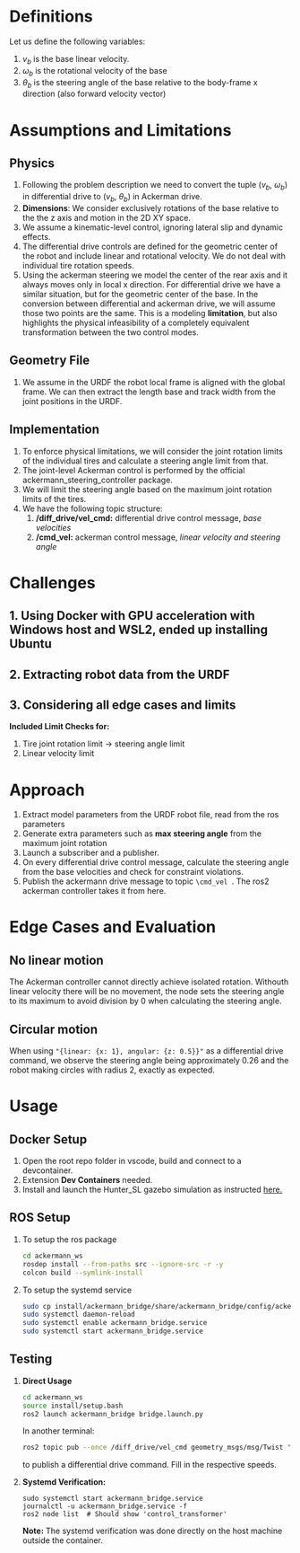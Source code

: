 # Definitions
Let us define the following variables:

1. $v_b$ is the base linear velocity.
2. $\omega_b$ is the rotational velocity of the base
3. $\theta_b$ is the steering angle of the base relative to the body-frame x direction (also forward velocity vector)

# Assumptions and Limitations
## Physics
1. Following the problem description we need to convert the tuple ($v_b$, $\omega_b$) in differential drive to ($v_b$, $\theta_b$) in Ackerman drive.
2. **Dimensions**: We consider exclusively rotations of the base relative to the the z axis and motion in the 2D XY space.
3. We assume a kinematic-level control, ignoring lateral slip and dynamic effects.
4. The differential drive controls are defined for the geometric center of the robot and include linear and rotational velocity. We do not deal with individual tire rotation speeds.
5. Using the ackerman steering we model the center of the rear axis and it always moves only in local x direction. For differential drive we have a similar situation, but for the geometric center of the base. In the conversion between differential and ackerman drive, we will assume those two points are the same. This is a modeling **limitation**, but also highlights the physical infeasibility of a completely equivalent transformation between the two control modes.

## Geometry File
1. We assume in the URDF the robot local frame is aligned with the global frame. We can then extract the length base and track width from the joint positions in the URDF.

## Implementation
1. To enforce physical limitations, we will consider the joint rotation limits of the individual tires and calculate a steering angle limit from that.
2. The joint-level Ackerman control is performed by the official ackermann_steering_controller package.
3. We will limit the steering angle based on the maximum joint rotation limits of the tires.
4. We have the following topic structure:
   1. **/diff_drive/vel_cmd:** differential drive control message, *base velocities*
   2. **/cmd_vel:** ackerman control message, *linear velocity and steering angle*

# Challenges

## 1. Using Docker with GPU acceleration with Windows host and WSL2, ended up installing Ubuntu
## 2. Extracting robot data from the URDF
## 3. Considering all edge cases and limits
**Included Limit Checks for:**
1. Tire joint rotation limit -> steering angle limit
2. Linear velocity limit

# Approach
1. Extract model parameters from the URDF robot file, read from the ros parameters
2. Generate extra parameters such as **max steering angle** from the maximum joint rotation
3. Launch a subscriber and a publisher.
4. On every differential drive control message, calculate the steering angle from the base velocities and check for constraint violations.
5. Publish the ackermann drive message to topic ```\cmd_vel ```. The ros2 ackerman controller takes it from here. 

# Edge Cases and Evaluation
## No linear motion
The Ackerman controller cannot directly achieve isolated rotation. Withouth linear velocity there will be no movement, the node sets the steering angle to its maximum to avoid division by 0 when calculating the steering angle.

## Circular motion
When using ```"{linear: {x: 1}, angular: {z: 0.5}}"``` as a differential drive command, we observe the steering angle being approximately 0.26 and the robot making circles with radius 2, exactly as expected.

# Usage
## Docker Setup
1. Open the root repo folder in vscode, build and connect to a devcontainer.
2. Extension **Dev Containers** needed.
3. Install and launch the Hunter_SL gazebo simulation as instructed [here.](https://github.com/agilexrobotics/ugv_gazebo_sim/tree/humble/hunter_se)
## ROS Setup
1. To setup the ros package
   ``` bash
   cd ackermann_ws  
   rosdep install --from-paths src --ignore-src -r -y
   colcon build --symlink-install
   ```
3. To setup the systemd service
   ``` bash
   sudo cp install/ackermann_bridge/share/ackermann_bridge/config/ackermann_bridge.service /etc/systemd/system/
   sudo systemctl daemon-reload
   sudo systemctl enable ackermann_bridge.service
   sudo systemctl start ackermann_bridge.service
   ```

## Testing
1. **Direct Usage**
   ``` bash
   cd ackermann_ws
   source install/setup.bash
   ros2 launch ackermann_bridge bridge.launch.py
   ```
   In another terminal:
   ``` bash
   ros2 topic pub --once /diff_drive/vel_cmd geometry_msgs/msg/Twist "{linear: {x: INPUT}, angular: {z: INPUT}}"
   ```
   to publish a differential drive command. Fill in the respective speeds.

2. **Systemd Verification:**
   ```
   sudo systemctl start ackermann_bridge.service
   journalctl -u ackermann_bridge.service -f
   ros2 node list  # Should show 'control_transformer'
   ```
   **Note:** The systemd verification was done directly on the host machine outside the container.